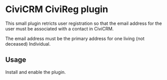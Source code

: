 # CiviCRM CiviReg plugin

This small plugin retricts user registration so that the email address for the user must be associated with a contact in CiviCRM.

The email address must be the primary address for one living (not deceased) Individual.

## Usage

Install and enable the plugin.
